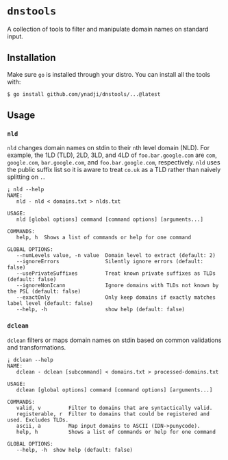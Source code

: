 # `dnstools`

A collection of tools to filter and manipulate domain names on standard input.

## Installation

Make sure `go` is installed through your distro. You can install all the tools
with:

```
$ go install github.com/ynadji/dnstools/...@latest
```

## Usage

### `nld`

`nld` changes domain names on stdin to their `n`th level domain (NLD). For
example, the 1LD (TLD), 2LD, 3LD, and 4LD of `foo.bar.google.com` are `com`,
`google.com`, `bar.google.com`, and `foo.bar.google.com`, respectively. `nld`
uses the public suffix list so it is aware to treat `co.uk` as a TLD rather than
naively splitting on `.`.

```
¡ nld --help
NAME:
   nld - nld < domains.txt > nlds.txt

USAGE:
   nld [global options] command [command options] [arguments...]

COMMANDS:
   help, h  Shows a list of commands or help for one command

GLOBAL OPTIONS:
   --numLevels value, -n value  Domain level to extract (default: 2)
   --ignoreErrors               Silently ignore errors (default: false)
   --usePrivateSuffixes         Treat known private suffixes as TLDs (default: false)
   --ignoreNonIcann             Ignore domains with TLDs not known by the PSL (default: false)
   --exactOnly                  Only keep domains if exactly matches label level (default: false)
   --help, -h                   show help (default: false)

```

### `dclean`

`dclean` filters or maps domain names on stdin based on common validations and
transformations.

```
¡ dclean --help
NAME:
   dclean - dclean [subcommand] < domains.txt > processed-domains.txt

USAGE:
   dclean [global options] command [command options] [arguments...]

COMMANDS:
   valid, v         Filter to domains that are syntactically valid.
   registerable, r  Filter to domains that could be registered and used. Excludes TLDs.
   ascii, a         Map input domains to ASCII (IDN->punycode).
   help, h          Shows a list of commands or help for one command

GLOBAL OPTIONS:
   --help, -h  show help (default: false)

```
